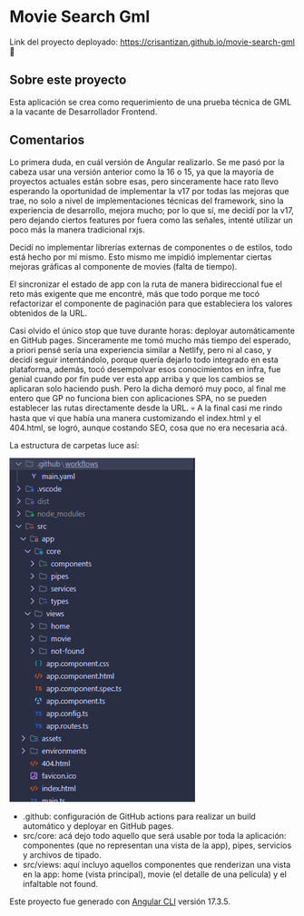 # Movie Search Gml

Link del proyecto deployado: https://crisantizan.github.io/movie-search-gml 🚀

## Sobre este proyecto
Esta aplicación se crea como requerimiento de una prueba técnica de GML a la vacante de Desarrollador Frontend.

## Comentarios
Lo primera duda, en cuál versión de Angular realizarlo. Se me pasó por la cabeza usar una versión anterior como la 16 o 15, ya que la mayoría de proyectos actuales están sobre esas, pero sinceramente hace rato llevo esperando la oportunidad de implementar la v17 por todas las mejoras que trae, no solo a nivel de implementaciones técnicas del framework, sino la experiencia de desarrollo, mejora mucho; por lo que sí, me decidí por la v17, pero dejando ciertos features por fuera como las señales, intenté utilizar un poco más la manera tradicional rxjs.

Decidí no implementar librerías externas de componentes o de estilos, todo está hecho por mí mismo. Esto mismo me impidió implementar ciertas mejoras gráficas al componente de movies (falta de tiempo).

El sincronizar el estado de app con la ruta de manera bidireccional fue el reto más exigente que me encontré, más que todo porque me tocó refactorizar el componente de paginación para que estableciera los valores obtenidos de la URL.

Casi olvido el único stop que tuve durante horas: deployar automáticamente en GitHub pages. Sinceramente me tomó mucho más tiempo del esperado, a priori pensé sería una experiencia similar a Netlify, pero ni al caso, y decidí seguir intentándolo, porque quería dejarlo todo integrado en esta plataforma, además, tocó desempolvar esos conocimientos en infra, fue genial cuando por fin pude ver esta app arriba y que los cambios se aplicaran solo haciendo push. Pero la dicha demoró muy poco, al final me entero que GP no funciona bien con aplicaciones SPA, no se pueden establecer las rutas directamente desde la URL. 💀 A la final casi me rindo hasta que vi que había una manera customizando el index.html y el 404.html, se logró, aunque costando SEO, cosa que no era necesaria acá.

La estructura de carpetas luce así:

![alt text](image.png)
- .github: configuración de GitHub actions para realizar un build automático y deployar en GitHub pages.
- src/core: acá dejo todo aquello que será usable por toda la aplicación: componentes (que no representan una vista de la app), pipes, servicios y archivos de tipado.
- src/views: aquí incluyo aquellos componentes que renderizan una vista en la app: home (vista principal), movie (el detalle de una película) y el infaltable not found.


Este proyecto fue generado con  [Angular CLI](https://github.com/angular/angular-cli) versión 17.3.5.

